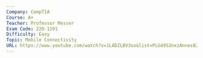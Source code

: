 ```yaml
---
Company: CompTIA
Course: A+
Teacher: Professor Messer
Exam Code: 220-1201
Difficulty: Easy
Topic: Mobile Connectivity
URL: https://www.youtube.com/watch?v=1LADZLBV3vo&list=PLG49S3nxzAnnes8ZGI-OBlKEukHCX46N8&index=5
---
```

